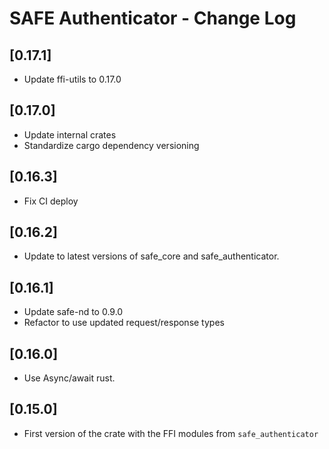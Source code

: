 # SAFE Authenticator - Change Log

## [0.17.1]
- Update ffi-utils to 0.17.0

## [0.17.0]
- Update internal crates
- Standardize cargo dependency versioning

## [0.16.3]
- Fix CI deploy

## [0.16.2]
- Update to latest versions of safe_core and safe_authenticator.

## [0.16.1]
- Update safe-nd to 0.9.0
- Refactor to use updated request/response types

## [0.16.0]
- Use Async/await rust.

## [0.15.0]
- First version of the crate with the FFI modules from `safe_authenticator`
